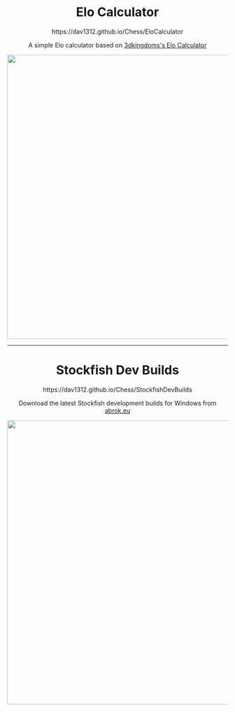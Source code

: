 <h1 align="center">Elo Calculator</h1>
<p align="center">https://dav1312.github.io/Chess/EloCalculator</p>
<p align="center">A simple Elo calculator based on <a href="https://www.3dkingdoms.com/chess/elo.htm">3dkingdoms's Elo Calculator</a></p>
<p align="center">
	<img width="650" src="https://user-images.githubusercontent.com/63931154/132331164-c6270e3b-1593-45c6-98ce-45591c28f207.png">
</p>

---

<h1 align="center">Stockfish Dev Builds</h1>
<p align="center">https://dav1312.github.io/Chess/StockfishDevBuilds</p>
<p align="center">Download the latest Stockfish development builds for Windows from <a href="https://abrok.eu/stockfish/">abrok.eu</a></p>
<p align="center">
	<img width="650" src="https://user-images.githubusercontent.com/63931154/132331201-dc9185e9-9e96-4a8f-8954-0fd0b81c82c9.png">
</p>
